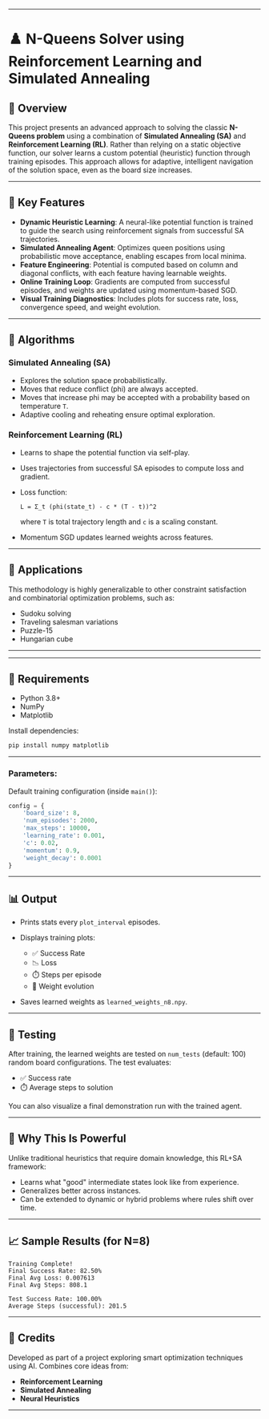 
---

# ♟️ N-Queens Solver using Reinforcement Learning and Simulated Annealing

## 📌 Overview

This project presents an advanced approach to solving the classic **N-Queens problem** using a combination of **Simulated Annealing (SA)** and **Reinforcement Learning (RL)**. Rather than relying on a static objective function, our solver learns a custom potential (heuristic) function through training episodes. This approach allows for adaptive, intelligent navigation of the solution space, even as the board size increases.

---

## 🚀 Key Features

* **Dynamic Heuristic Learning**: A neural-like potential function is trained to guide the search using reinforcement signals from successful SA trajectories.
* **Simulated Annealing Agent**: Optimizes queen positions using probabilistic move acceptance, enabling escapes from local minima.
* **Feature Engineering**: Potential is computed based on column and diagonal conflicts, with each feature having learnable weights.
* **Online Training Loop**: Gradients are computed from successful episodes, and weights are updated using momentum-based SGD.
* **Visual Training Diagnostics**: Includes plots for success rate, loss, convergence speed, and weight evolution.

---

## 🧠 Algorithms

### Simulated Annealing (SA)

* Explores the solution space probabilistically.
* Moves that reduce conflict (phi) are always accepted.
* Moves that increase phi may be accepted with a probability based on temperature `T`.
* Adaptive cooling and reheating ensure optimal exploration.

### Reinforcement Learning (RL)

* Learns to shape the potential function via self-play.
* Uses trajectories from successful SA episodes to compute loss and gradient.
* Loss function:

  ```
  L = Σ_t (phi(state_t) - c * (T - t))^2
  ```

  where `T` is total trajectory length and `c` is a scaling constant.
* Momentum SGD updates learned weights across features.

---

## 🧪 Applications

This methodology is highly generalizable to other constraint satisfaction and combinatorial optimization problems, such as:

* Sudoku solving
* Traveling salesman variations
* Puzzle-15
* Hungarian cube

---


---

## 🧰 Requirements

* Python 3.8+
* NumPy
* Matplotlib

Install dependencies:

```bash
pip install numpy matplotlib
```

---


### Parameters:

Default training configuration (inside `main()`):

```python
config = {
    'board_size': 8,
    'num_episodes': 2000,
    'max_steps': 10000,
    'learning_rate': 0.001,
    'c': 0.02,
    'momentum': 0.9,
    'weight_decay': 0.0001
}
```

---

## 📊 Output

* Prints stats every `plot_interval` episodes.

* Displays training plots:

  * ✅ Success Rate
  * 📉 Loss
  * ⏱️ Steps per episode
  * 🔁 Weight evolution

* Saves learned weights as `learned_weights_n8.npy`.

---

## 🧪 Testing

After training, the learned weights are tested on `num_tests` (default: 100) random board configurations. The test evaluates:

* ✅ Success rate
* ⏱️ Average steps to solution

You can also visualize a final demonstration run with the trained agent.

---

## 🧩 Why This Is Powerful

Unlike traditional heuristics that require domain knowledge, this RL+SA framework:

* Learns what "good" intermediate states look like from experience.
* Generalizes better across instances.
* Can be extended to dynamic or hybrid problems where rules shift over time.

---

## 📈 Sample Results (for N=8)

```
Training Complete!
Final Success Rate: 82.50%
Final Avg Loss: 0.007613
Final Avg Steps: 808.1

Test Success Rate: 100.00%
Average Steps (successful): 201.5
```

---

## 🧩 Credits

Developed as part of a project exploring smart optimization techniques using AI. Combines core ideas from:

* **Reinforcement Learning**
* **Simulated Annealing**
* **Neural Heuristics**

---
